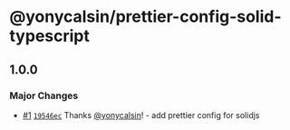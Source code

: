 # @yonycalsin/prettier-config-solid-typescript

## 1.0.0

### Major Changes

- [#1](https://github.com/yonycalsin/prettier-config/pull/1) [`19546ec`](https://github.com/yonycalsin/prettier-config/commit/19546eca7ad8e6f855d9d9bcb4b6403895b368ec) Thanks [@yonycalsin](https://github.com/yonycalsin)! - add prettier config for solidjs
